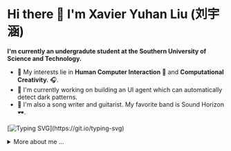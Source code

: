 # Hi there 👋 I'm Xavier Yuhan Liu (刘宇涵)

**I'm currently an undergradute student at the Southern University of Science and Technology.**

- 🔬 My interests lie in **Human Computer Interaction** 🤖 and **Computational Creativity.** 🎧.
- 🔨 I'm currently working on building an UI agent which can automatically detect dark patterns.
- 🎼 I'm also a song writer and guitarist. My favorite band is Sound Horizon 🕶.
  
 [![Typing SVG](https://readme-typing-svg.demolab.com?font=Fira+Code&pause=1000&color=FF6600&random=false&width=550&lines=I+believe+that+everyone+is+one+in+a+billion.;Trying+to+make+the+world+a+better+place.)](https://git.io/typing-svg)

<details>
  
  <summary>More about me ...</summary>
  
  ### Languages
  
  ![Python](https://img.shields.io/badge/Python-3776AB?style=for-the-badge&logo=python&logoColor=white)
  ![HTML](https://img.shields.io/badge/HTML-239120?style=for-the-badge&logo=html5&logoColor=white)
  ![CSS](https://img.shields.io/badge/CSS-239120?&style=for-the-badge&logo=css3&logoColor=white)
  ![JavaScript](https://img.shields.io/badge/JavaScript-F7DF1E?style=for-the-badge&logo=javascript&logoColor=black)
  ![C](https://img.shields.io/badge/C-00599C?style=for-the-badge&logo=c&logoColor=white)
  ![Java](https://img.shields.io/badge/Java-ED8B00?style=for-the-badge&logo=openjdk&logoColor=white)
  ![Dart](https://img.shields.io/badge/Dart-0175C2?style=for-the-badge&logo=dart&logoColor=white)


  ### Frameworks

  ![React](https://img.shields.io/badge/React-20232A?style=for-the-badge&logo=react&logoColor=61DAFB)
  ![Django](https://img.shields.io/badge/Django-092E20?style=for-the-badge&logo=django&logoColor=white)
  ![Flutter](https://img.shields.io/badge/Flutter-02569B?style=for-the-badge&logo=flutter&logoColor=white)

  ### Databases

  ![Postgres](https://img.shields.io/badge/PostgreSQL-316192?style=for-the-badge&logo=postgresql&logoColor=white)
  ![MySQL](https://img.shields.io/badge/MySQL-005C84?style=for-the-badge&logo=mysql&logoColor=white).
  ![MongoDB](https://img.shields.io/badge/MongoDB-4EA94B?style=for-the-badge&logo=mongodb&logoColor=white)
  ![SQLite](https://img.shields.io/badge/SQLite-07405E?style=for-the-badge&logo=sqlite&logoColor=white)
  ![Supabase](https://img.shields.io/badge/Supabase-181818?style=for-the-badge&logo=supabase&logoColor=white)
  
</details>
